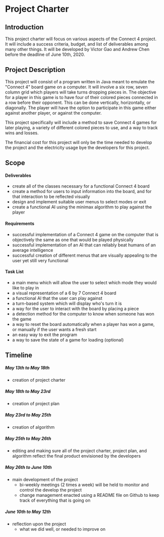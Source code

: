 
# Project Charter
## Introduction
This project charter will focus on various aspects of the Connect 4 project. It will include a success criteria, budget, and list of deliverables among many other things. It will be developed by Victor Gao and Andrew Chen before the deadline of June 10th, 2020. 
## Project Description
This project will consist of a program written in Java meant to emulate the "Connect 4" board game on a computer. It will involve a six row, seven column grid which players will take turns dropping pieces in. The objective for a player in this game is to have four of their colored pieces connected in a row before their opponent. This can be done vertically, horizontally, or diagonally. The player will have the option to participate in this game either against another player, or against the computer.

This project specifically will include a method to save Connect 4 games for later playing, a variety of different colored pieces to use, and a way to track wins and losses. 

The financial cost for this project will only be the time needed to develop the project and the electricity usage bye the developers for this project. 

## Scope

#### Deliverables
- create all of the classes necessary for a functional Connect 4 board
- create a method for users  to input information into the board, and for that interaction to be reflected visually
- design and implement suitable user menus to select modes or exit
- create a functional AI using the minimax algorithm to play against the player

#### Requirements
- successful implementation of a Connect 4 game on the computer that is objectively the same as one that would be played physically
- successful implementation of an AI that can reliably beat humans of an average intelligence
- successful creation of different menus that are visually appealing to the user yet still very functional

#### Task List
- a main menu which will allow the user to select which mode they would like to play in 
- a visual representation of a 6 by 7 Connect 4 board
- a functional AI that the user can play against
- a turn-based system which will display who's turn it is
- a way for the user to interact with the board by placing a piece
- a detection method for the computer to know when someone has won the game
- a way to reset the board automatically when a player has won a game, or manually if the user wants a fresh start
- an easy way to exit the program
- a way to save the state of a game for loading (optional)

## Timeline

##### May 13th to May 18th
- creation of project charter

##### May 18th to May 23rd
- creation of project plan

##### May 23rd to May 25th
- creation of algorithm

##### May 25th to May 26th
- editing and making sure all of the project charter, project plan, and algorithm reflect the final product envisioned by the developers

##### May 26th to June 10th
- main development of the project
	- bi-weekly meetings (2 times a week) will be held to monitor and control the develop the project
	- change management enacted using a README file on Github to keep track of everything that is going on

##### June 10th to May 12th
- reflection upon the project
	- what we did well, or needed to improve on

